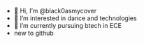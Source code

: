 - 👋 Hi, I’m @black0asmycover
- 👀 I’m interested in dance and technologies
- 🌱 I’m currently pursuing btech in ECE
- new to github

<!---
black0asmycover/black0asmycover is a ✨ special ✨ repository because its `README.md` (this file) appears on your GitHub profile.
You can click the Preview link to take a look at your changes.
--->
